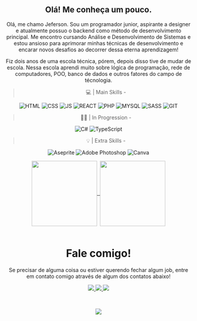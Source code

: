 <body>

<h2 align = "center">
   Olá! Me conheça um pouco.
</h2>

<div align = "center" > 
   
   Olá, me chamo Jeferson. Sou um programador junior, aspirante a designer e atualmente possuo o backend como método de desenvolvimento principal. Me encontro cursando Análise e Desenvolvimento de Sistemas e estou ansioso para aprimorar minhas técnicas de desenvolvimento e encarar novos desafios ao decorrer dessa eterna aprendizagem!

   Fiz dois anos de uma escola técnica, pórem, depois disso tive de mudar de escola. Nessa escola aprendi muito sobre lógica de programação, rede de computadores, POO, banco de dados e outros fatores do campo de técnologia.

</div>

<div align = "center"> 

 > 💻 | Main Skills - 

![HTML](https://img.shields.io/badge/HTML-239120?style=for-the-badge&logo=html5&logoColor=white)
![CSS](https://img.shields.io/badge/CSS-239120?&style=for-the-badge&logo=css3&logoColor=white)
![JS](https://img.shields.io/badge/JavaScript-F7DF1E?style=for-the-badge&logo=javascript&logoColor=black)
![REACT](https://img.shields.io/badge/React-20232A?logo=react&logoColor=61DAFB&style=for-the-badge)
![PHP](https://img.shields.io/badge/PHP-777BB4?style=for-the-badge&logo=php&logoColor=white)
![MYSQL](https://img.shields.io/badge/MySQL-00000F?style=for-the-badge&logo=mysql&logoColor=white)
![SASS](https://img.shields.io/badge/Sass-CC6699?logo=sass&logoColor=white&style=for-the-badge)
![GIT](https://img.shields.io/badge/Git-E34F26?logo=git&logoColor=white&style=for-the-badge)

> 👨‍💻 | In Progression -

![C#](https://img.shields.io/badge/c%23-%23239120.svg?style=for-the-badge&logo=csharp&logoColor=white) 
![TypeScript](https://img.shields.io/badge/TypeScript-007ACC?logo=typescript&logoColor=white&style=for-the-badge)

 > 💡 | Extra Skills - 

![Aseprite](https://img.shields.io/badge/Aseprite-FFFFFF?style=for-the-badge&logo=Aseprite&logoColor=#7D929E) 
![Adobe Photoshop](https://img.shields.io/badge/adobe%20photoshop-%2331A8FF.svg?style=for-the-badge&logo=adobe%20photoshop&logoColor=white) 
![Canva](https://img.shields.io/badge/Canva-%2300C4CC.svg?style=for-the-badge&logo=Canva&logoColor=white)

</div>

<div align="center">

<a href="https://github.com/jefolidev/github-readme-stats">
  <img height = "175" align="center" src="https://github-readme-stats.vercel.app/api?username=jefolidev&show_icons=true&locale=pt-br&theme=omni"/>&nbsp
</a>
<a href="https://github.com/jefolidev/github-readme-stats">
  <img height = "175" align="center" src="https://github-readme-stats.vercel.app/api/top-langs/?username=jefolidev&layout=donut&theme=omni" />
</a>

</div> <br>

<h1 align = "center"> Fale comigo!</h1>

<div align = "center">
   
   Se precisar de alguma coisa ou estiver querendo fechar algum job, entre em contato comigo através de algum dos contatos abaixo!
   
</div>

<div align = "center">
   
   <a href = "mailto:jefoliveira279@gmail.com"> <img src="https://img.shields.io/badge/Gmail-D14836?style=for-the-badge&logo=gmail&logoColor=white"> </a>
   <a href = "https://www.instagram.com/jefkjkk/#"> <img src="https://img.shields.io/badge/Instagram-E4405F?style=for-the-badge&logo=instagram&logoColor=white"> </a>
   <a href = "https://www.linkedin.com/in/jeferson-franco-1349062b0/"> <img src = "https://img.shields.io/badge/LinkedIn-0077B5?style=for-the-badge&logo=linkedin&logoColor=white"> </a>
   
</div> <br>

<div align="center">
   
   [![](https://visitcount.itsvg.in/api?id=jefolidev&icon=5&color=11)](https://visitcount.itsvg.in)
   
</div>





